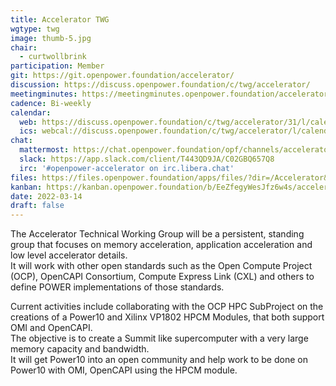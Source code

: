 ```yaml
---
title: Accelerator TWG
wgtype: twg
image: thumb-5.jpg
chair:
  - curtwollbrink
participation: Member
git: https://git.openpower.foundation/accelerator/
discussion: https://discuss.openpower.foundation/c/twg/accelerator/
meetingminutes: https://meetingminutes.openpower.foundation/accelerator/
cadence: Bi-weekly
calendar:
  web: https://discuss.openpower.foundation/c/twg/accelerator/31/l/calendar
  ics: webcal://discuss.openpower.foundation/c/twg/accelerator/l/calendar.ics
chat:
  mattermost: https://chat.openpower.foundation/opf/channels/accelerator
  slack: https://app.slack.com/client/T443QD9JA/C02GBQ657Q8
  irc: '#openpower-accelerator on irc.libera.chat'
files: https://files.openpower.foundation/apps/files/?dir=/Accelerator&fileid=458
kanban: https://kanban.openpower.foundation/b/EeZfegyWesJfz6w4s/accelerator
date: 2022-03-14
draft: false
---
```


The Accelerator Technical Working Group will be a persistent, standing group that focuses on
memory acceleration, application acceleration and low level accelerator details.  
It will work with other open standards such as the Open Compute Project (OCP), OpenCAPI Consortium, Compute Express Link (CXL)
and others to define POWER implementations of those standards.  

Current activities include collaborating with the OCP HPC SubProject on the creations of a Power10 and Xilinx VP1802 HPCM Modules,
that both support OMI and OpenCAPI.  
The objective is to create a Summit like supercomputer with a very large memory capacity and bandwidth.  
It will get Power10 into an open community and help work to be done on Power10 with OMI, OpenCAPI using the HPCM module.  

